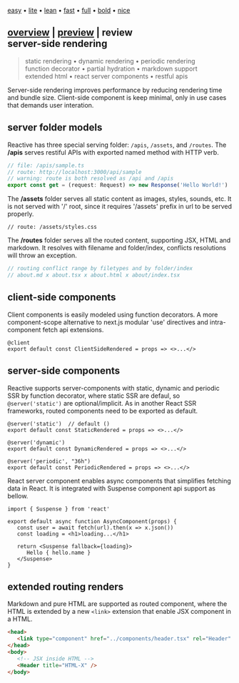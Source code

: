 <style>@import url(./index.css);</style>

<article onload='reZoom()'>
<section menu center menu-top>
   
   [easy](# 'vanilla-like low learning-curve') 
   • [lite](#) 
   • [lean](#) 
   • [fast](#) 
   • [full](#) 
   • [bold](#) 
   • [nice](#)

</section>

<h1 title> <a href='../main.html#overview'>overview</a> | <a href='../main.html#preview'>preview</a> | <b>review</b> <div title>server-side rendering</div></h1>

> static rendering • dynamic rendering • periodic rendering <br/>function decorator • partial hydration • markdown support<br/>extended html • react server components • restful apis

Server-side rendering improves performance by reducing rendering time and bundle size. Client-side component is keep minimal, only in use cases that demands user interation.

## server folder models

Reactive has three special serving folder: `/apis`, `/assets`, and `/routes`. The **/apis** serves restiful APIs with exported named method with HTTP verb. 

```ts
// file: /apis/sample.ts
// route: http://localhost:3000/api/sample
// warning: route is both resolved as /api and /apis
export const get = (request: Request) => new Response('Hello World!')
```

The **/assets** folder serves all static content as images, styles, sounds, etc. It is not served with '/' root, since it requires '/assets' prefix in url to be served properly.

```
// route: /assets/styles.css
```

The **/routes** folder serves all the routed content, supporting JSX, HTML and markdown. It resolves with filename and folder/index, conflicts resolutions will throw an exception.

```ts
// routing conflict range by filetypes and by folder/index
// about.md x about.tsx x about.html x about/index.tsx
```


## client-side components

Client components is easily modeled using function decorators. A more component-scope alternative to next.js modular 'use' directives and intra-component fetch api extensions. 

```tsx
@client
export default const ClientSideRendered = props => <>...</>
```

## server-side components

Reactive supports server-components with static, dynamic and periodic SSR by function decorator, where static SSR are defaul, so `@server('static')` are optional/implicit. As in another React SSR frameworks, routed components need to be exported as default.

```tsx
@server('static')  // default ()
export default const StaticRendered = props => <>...</>

@server('dynamic')  
export default const DynamicRendered = props => <>...</>

@server('periodic', "36h") 
export default const PeriodicRendered = props => <>...</>
```

React server component enables async components that simplifies fetching data in React. It is integrated with Suspense component api support as bellow.

```tsx
import { Suspense } from 'react'

export default async function AsyncComponent(props) {
   const user = await fetch(url).then(x => x.json())
   const loading = <h1>loading...</h1>

   return <Suspense fallback={loading}>
      Hello { hello.name }
   </Suspense>
}
```

## extended routing renders

Markdown and pure HTML are supported as routed component, where the HTML is extended by a new `<link>` extension that enable JSX component in a HTML.

```html
<head>
   <link type="component" href="../components/header.tsx" rel="Header" />
</head>
<body>
   <!-- JSX inside HTML -->
   <Header title="HTML-X" />
</body>
```